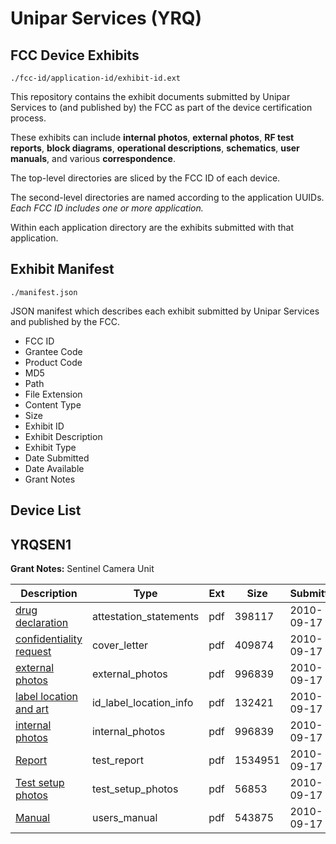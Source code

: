 # Unipar Services (YRQ)
## FCC Device Exhibits

```
./fcc-id/application-id/exhibit-id.ext
```

This repository contains the exhibit documents submitted by Unipar Services to (and published by) the FCC as part of the device certification process.

These exhibits can include **internal photos**, **external photos**, **RF test reports**, **block diagrams**, **operational descriptions**, **schematics**, **user manuals**, and various **correspondence**.

The top-level directories are sliced by the FCC ID of each device.

The second-level directories are named according to the application UUIDs. *Each FCC ID includes one or more application.*

Within each application directory are the exhibits submitted with that application. 

## Exhibit Manifest

```
./manifest.json
```

JSON manifest which describes each exhibit submitted by Unipar Services and published by the FCC.

- FCC ID
- Grantee Code
- Product Code
- MD5
- Path
- File Extension
- Content Type
- Size
- Exhibit ID
- Exhibit Description
- Exhibit Type
- Date Submitted
- Date Available
- Grant Notes

## Device List
## YRQSEN1
**Grant Notes:** Sentinel Camera Unit

| Description | Type | Ext | Size | Submitted | Available |
| ----------- | ---- | --- | ---- | --------- | --------- |
| [drug declaration](YRQSEN1/6838de77c5fe87f3310a716560cadd88/1345202.pdf) | attestation_statements | pdf | 398117 | 2010-09-17 | 2010-09-17 |
| [confidentiality request](YRQSEN1/6838de77c5fe87f3310a716560cadd88/1345204.pdf) | cover_letter | pdf | 409874 | 2010-09-17 | 2010-09-17 |
| [external photos](YRQSEN1/6838de77c5fe87f3310a716560cadd88/1345207.pdf) | external_photos | pdf | 996839 | 2010-09-17 | 2010-09-17 |
| [label location and art](YRQSEN1/6838de77c5fe87f3310a716560cadd88/1345206.pdf) | id_label_location_info | pdf | 132421 | 2010-09-17 | 2010-09-17 |
| [internal photos](YRQSEN1/6838de77c5fe87f3310a716560cadd88/1345207.pdf) | internal_photos | pdf | 996839 | 2010-09-17 | 2010-09-17 |
| [Report](YRQSEN1/6838de77c5fe87f3310a716560cadd88/1345211.pdf) | test_report | pdf | 1534951 | 2010-09-17 | 2010-09-17 |
| [Test setup photos](YRQSEN1/6838de77c5fe87f3310a716560cadd88/1345212.pdf) | test_setup_photos | pdf | 56853 | 2010-09-17 | 2010-09-17 |
| [Manual](YRQSEN1/6838de77c5fe87f3310a716560cadd88/1345213.pdf) | users_manual | pdf | 543875 | 2010-09-17 | 2010-09-17 |
